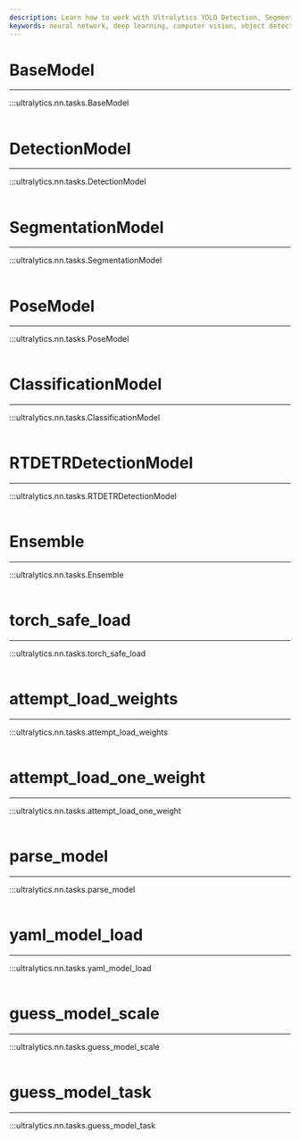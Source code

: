 ```yaml
---
description: Learn how to work with Ultralytics YOLO Detection, Segmentation & Classification Models, load weights and parse models in PyTorch.
keywords: neural network, deep learning, computer vision, object detection, image segmentation, image classification, model ensemble, PyTorch
---
```


# BaseModel
---
:::ultralytics.nn.tasks.BaseModel
<br><br>

# DetectionModel
---
:::ultralytics.nn.tasks.DetectionModel
<br><br>

# SegmentationModel
---
:::ultralytics.nn.tasks.SegmentationModel
<br><br>

# PoseModel
---
:::ultralytics.nn.tasks.PoseModel
<br><br>

# ClassificationModel
---
:::ultralytics.nn.tasks.ClassificationModel
<br><br>

# RTDETRDetectionModel
---
:::ultralytics.nn.tasks.RTDETRDetectionModel
<br><br>

# Ensemble
---
:::ultralytics.nn.tasks.Ensemble
<br><br>

# torch_safe_load
---
:::ultralytics.nn.tasks.torch_safe_load
<br><br>

# attempt_load_weights
---
:::ultralytics.nn.tasks.attempt_load_weights
<br><br>

# attempt_load_one_weight
---
:::ultralytics.nn.tasks.attempt_load_one_weight
<br><br>

# parse_model
---
:::ultralytics.nn.tasks.parse_model
<br><br>

# yaml_model_load
---
:::ultralytics.nn.tasks.yaml_model_load
<br><br>

# guess_model_scale
---
:::ultralytics.nn.tasks.guess_model_scale
<br><br>

# guess_model_task
---
:::ultralytics.nn.tasks.guess_model_task
<br><br>

